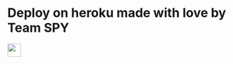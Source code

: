 
 
# Deploy on heroku made with love by Team SPY


<a href="https://dashboard.heroku.com/new?template=https://github.com/NtrRaz/SaveRestricted1-)">
     <img height="30px" src="https://img.shields.io/badge/Deploy%20To%20Heroku-blueviolet?style=for-the-badge&logo=heroku">
  </a>
